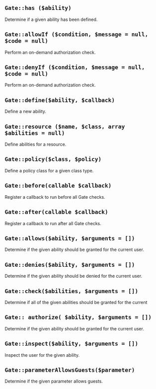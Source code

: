 ## `Gate::has ($ability)`

Determine if a given ability has been defined.

## `Gate::allowIf ($condition, $message = null, $code = null)`

Perform an on-demand authorization check.

## `Gate::denyIf ($condition, $message = null, $code = null)`

Perform an on-demand authorization check.

## `Gate::define($ability, $callback)`

Define a new ability.

## `Gate::resource ($name, $class, array $abilities = null)`

Define abilities for a resource.

## `Gate::policy($class, $policy)`

Define a policy class for a given class type.

## `Gate::before(callable $callback)`

Register a callback to run before all Gate checks.

## `Gate::after(callable $callback)`

Register a callback to run after all Gate checks.

## `Gate::allows($ability, $arguments = [])`

Determine if the given ability should be granted for the current user.

## `Gate::denies($ability, $arguments = [])`

Determine if the given ability should be denied for the current user.

## `Gate::check($abilities, $arguments = [])`

Determine if all of the given abilities should be granted for the current

## `Gate:: authorize( $ability, $arguments = [])`

Determine if the given ability should be granted for the current user.

## `Gate::inspect($ability, $arguments = [])`

Inspect the user for the given ability.

## `Gate::parameterAllowsGuests($parameter)`

Determine if the given parameter allows guests.
